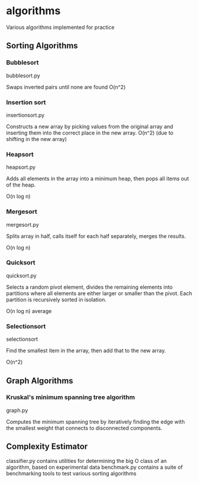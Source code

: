 # algorithms
Various algorithms implemented for practice

## Sorting Algorithms
### Bubblesort
bubblesort.py

Swaps inverted pairs until none are found
O(n^2)

### Insertion sort
insertionsort.py

Constructs a new array by picking values from the original array and inserting them into the correct place in the new array.
O(n^2) (due to shifting in the new array)

### Heapsort
heapsort.py

Adds all elements in the array into a minimum heap, then pops all items out of the heap.

O(n log n)

### Mergesort
mergesort.py

Splits array in half, calls itself for each half separately, merges the results.

O(n log n)

### Quicksort
quicksort.py

Selects a random pivot element, divides the remaining elements into partitions where all elements are either larger or 
smaller than the pivot. Each partition is recursively sorted in isolation.

O(n log n) average

### Selectionsort
selectionsort

Find the smallest item in the array, then add that to the new array.

O(n^2)

## Graph Algorithms
### Kruskal's minimum spanning tree algorithm
graph.py

Computes the minimum spanning tree by iteratively finding the edge with the smallest weight that connects to disconnected components.

## Complexity Estimator
classifier.py contains utilities for determining the big O class of an algorithm, based on experimental data
benchmark.py contains a suite of benchmarking tools to test various sorting algorithms

